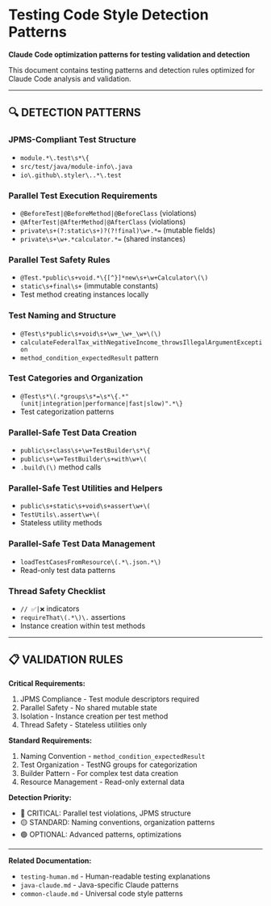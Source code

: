 # Testing Code Style Detection Patterns

**Claude Code optimization patterns for testing validation and detection**

This document contains testing patterns and detection rules optimized for Claude Code analysis and validation.

---

## 🔍 DETECTION PATTERNS

### JPMS-Compliant Test Structure
- `module.*\.test\s*\{`
- `src/test/java/module-info\.java`
- `io\.github\.styler\..*\.test`

### Parallel Test Execution Requirements
- `@BeforeTest|@BeforeMethod|@BeforeClass` (violations)
- `@AfterTest|@AfterMethod|@AfterClass` (violations)
- `private\s+(?:static\s+)?(?!final)\w+.*=` (mutable fields)
- `private\s+\w+.*calculator.*=` (shared instances)

### Parallel Test Safety Rules
- `@Test.*public\s+void.*\{[^}]*new\s+\w+Calculator\(\)`
- `static\s+final\s+` (immutable constants)
- Test method creating instances locally

### Test Naming and Structure
- `@Test\s*public\s+void\s+\w+_\w+_\w+\(\)`
- `calculateFederalTax_withNegativeIncome_throwsIllegalArgumentException`
- `method_condition_expectedResult` pattern

### Test Categories and Organization
- `@Test\s*\(.*groups\s*=\s*\{.*"(unit|integration|performance|fast|slow)".*\}`
- Test categorization patterns

### Parallel-Safe Test Data Creation
- `public\s+class\s+\w+TestBuilder\s*\{`
- `public\s+\w+TestBuilder\s+with\w+\(`
- `.build\(\)` method calls

### Parallel-Safe Test Utilities and Helpers
- `public\s+static\s+void\s+assert\w+\(`
- `TestUtils\.assert\w+\(`
- Stateless utility methods

### Parallel-Safe Test Data Management
- `loadTestCasesFromResource\(.*\.json.*\)`
- Read-only test data patterns

### Thread Safety Checklist
- `// ✅|❌` indicators
- `requireThat\(.*\)\.` assertions
- Instance creation within test methods

---

## 📋 VALIDATION RULES

**Critical Requirements:**
1. JPMS Compliance - Test module descriptors required
2. Parallel Safety - No shared mutable state
3. Isolation - Instance creation per test method
4. Thread Safety - Stateless utilities only

**Standard Requirements:**  
1. Naming Convention - `method_condition_expectedResult`
2. Test Organization - TestNG groups for categorization
3. Builder Pattern - For complex test data creation
4. Resource Management - Read-only external data

**Detection Priority:**
- 🔴 CRITICAL: Parallel test violations, JPMS structure
- 🟡 STANDARD: Naming conventions, organization patterns
- 🟢 OPTIONAL: Advanced patterns, optimizations

---

**Related Documentation:**
- `testing-human.md` - Human-readable testing explanations
- `java-claude.md` - Java-specific Claude patterns
- `common-claude.md` - Universal code style patterns